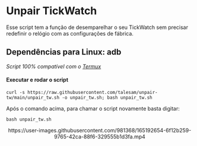 # Unpair TickWatch

Esse script tem a função de desemparelhar o seu TickWatch sem precisar redefinir o relógio com as configurações de fábrica.

## Dependências para Linux: adb
_Script 100% compatível com o [Termux](https://f-droid.org/en/packages/com.termux)_

#### Executar e rodar o script

```
curl -s https://raw.githubusercontent.com/talesam/unpair-tw/main/unpair_tw.sh -o unpair_tw.sh; bash unpair_tw.sh
```

Após o comando acima, para chamar o script novamente basta digitar:

```
bash unpair_tw.sh
```



<center>https://user-images.githubusercontent.com/981368/165192654-6f12b259-9765-42ca-88f6-329555b1d3fa.mp4</center>

